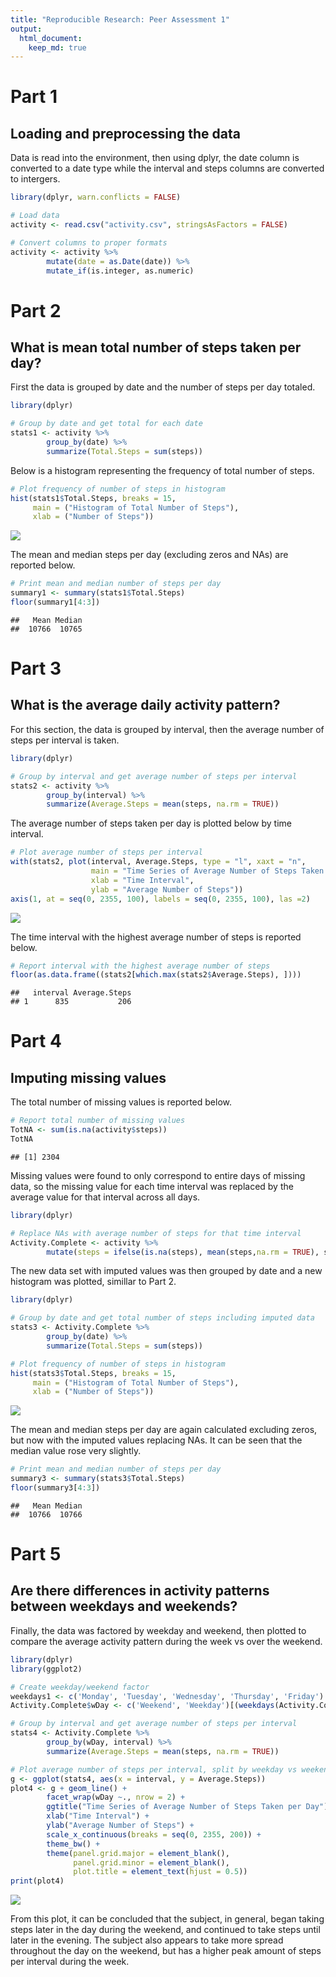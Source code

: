 ```yaml
---
title: "Reproducible Research: Peer Assessment 1"
output: 
  html_document: 
    keep_md: true
---
```


# Part 1
## Loading and preprocessing the data
Data is read into the environment, then using dplyr, the date column is 
converted to a date type while the interval and steps columns are 
converted to intergers.

```r
library(dplyr, warn.conflicts = FALSE)

# Load data
activity <- read.csv("activity.csv", stringsAsFactors = FALSE)

# Convert columns to proper formats
activity <- activity %>%
        mutate(date = as.Date(date)) %>%
        mutate_if(is.integer, as.numeric)
```

# Part 2
## What is mean total number of steps taken per day?
First the data is grouped by date and the number of steps per day totaled.

```r
library(dplyr)

# Group by date and get total for each date
stats1 <- activity %>%
        group_by(date) %>%
        summarize(Total.Steps = sum(steps))
```

Below is a histogram representing the frequency of total number of steps.

```r
# Plot frequency of number of steps in histogram                  
hist(stats1$Total.Steps, breaks = 15,
     main = ("Histogram of Total Number of Steps"), 
     xlab = ("Number of Steps"))
```

![](PA1_template_files/figure-html/Part2_Plotting-1.png)<!-- -->

The mean and median steps per day (excluding zeros and NAs) are reported below.

```r
# Print mean and median number of steps per day
summary1 <- summary(stats1$Total.Steps)
floor(summary1[4:3])
```

```
##   Mean Median 
##  10766  10765
```

# Part 3
## What is the average daily activity pattern?
For this section, the data is grouped by interval, then the average number of 
steps per interval is taken.

```r
library(dplyr)

# Group by interval and get average number of steps per interval
stats2 <- activity %>%
        group_by(interval) %>%
        summarize(Average.Steps = mean(steps, na.rm = TRUE))
```

The average number of steps taken per day is plotted below by time interval.

```r
# Plot average number of steps per interval
with(stats2, plot(interval, Average.Steps, type = "l", xaxt = "n",
                  main = "Time Series of Average Number of Steps Taken per Day",
                  xlab = "Time Interval",
                  ylab = "Average Number of Steps"))
axis(1, at = seq(0, 2355, 100), labels = seq(0, 2355, 100), las =2)
```

![](PA1_template_files/figure-html/Part3_Plotting-1.png)<!-- -->

The time interval with the highest average number of steps is reported below.

```r
# Report interval with the highest average number of steps
floor(as.data.frame((stats2[which.max(stats2$Average.Steps), ])))
```

```
##   interval Average.Steps
## 1      835           206
```

# Part 4
## Imputing missing values
The total number of missing values is reported below.

```r
# Report total number of missing values
TotNA <- sum(is.na(activity$steps))
TotNA
```

```
## [1] 2304
```

Missing values were found to only correspond to entire days of missing data, so
the missing value for each time interval was replaced by the average value for 
that interval across all days.

```r
library(dplyr)

# Replace NAs with average number of steps for that time interval
Activity.Complete <- activity %>% 
        mutate(steps = ifelse(is.na(steps), mean(steps,na.rm = TRUE), steps))
```

The new data set with imputed values was then grouped by date and a new histogram
was plotted, simillar to Part 2.

```r
library(dplyr)

# Group by date and get total number of steps including imputed data
stats3 <- Activity.Complete %>%
        group_by(date) %>%
        summarize(Total.Steps = sum(steps))

# Plot frequency of number of steps in histogram  
hist(stats3$Total.Steps, breaks = 15,
     main = ("Histogram of Total Number of Steps"), 
     xlab = ("Number of Steps"))
```

![](PA1_template_files/figure-html/Part4_Plotting-1.png)<!-- -->

The mean and median steps per day are again calculated excluding zeros, but now
with the imputed values replacing NAs.  It can be seen that the median value rose
very slightly.

```r
# Print mean and median number of steps per day
summary3 <- summary(stats3$Total.Steps)
floor(summary3[4:3])
```

```
##   Mean Median 
##  10766  10766
```

# Part 5
## Are there differences in activity patterns between weekdays and weekends?
Finally, the data was factored by weekday and weekend, then plotted to compare
the average activity pattern during the week vs over the weekend.

```r
library(dplyr)
library(ggplot2)

# Create weekday/weekend factor
weekdays1 <- c('Monday', 'Tuesday', 'Wednesday', 'Thursday', 'Friday')
Activity.Complete$wDay <- c('Weekend', 'Weekday')[(weekdays(Activity.Complete$date) %in% weekdays1)+1L]

# Group by interval and get average number of steps per interval
stats4 <- Activity.Complete %>%
        group_by(wDay, interval) %>%
        summarize(Average.Steps = mean(steps, na.rm = TRUE))

# Plot average number of steps per interval, split by weekday vs weekend
g <- ggplot(stats4, aes(x = interval, y = Average.Steps))
plot4 <- g + geom_line() +
        facet_wrap(wDay ~., nrow = 2) +
        ggtitle("Time Series of Average Number of Steps Taken per Day") +
        xlab("Time Interval") +
        ylab("Average Number of Steps") +
        scale_x_continuous(breaks = seq(0, 2355, 200)) +
        theme_bw() +
        theme(panel.grid.major = element_blank(),
              panel.grid.minor = element_blank(),
              plot.title = element_text(hjust = 0.5)) 
print(plot4)
```

![](PA1_template_files/figure-html/Part5_Plotting-1.png)<!-- -->

From this plot, it can be concluded that the subject, in general, began taking 
steps later in the day during the weekend, and continued to take steps until 
later in the evening. The subject also appears to take more spread throughout the
day on the weekend, but has a higher peak amount of steps per interval during the
week.

